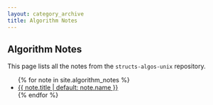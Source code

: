 ```yaml
---
layout: category_archive
title: Algorithm Notes
---
```


## Algorithm Notes

This page lists all the notes from the `structs-algos-unix` repository.

<ul>
  {% for note in site.algorithm_notes %}
    <li>
      <a href="{{ site.baseurl }}{{ note.url }}">{{ note.title | default: note.name }}</a>
    </li>
  {% endfor %}
</ul>
